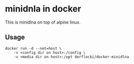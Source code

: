 # minidnla in docker

This is minidlna on top of alpine linux.

## Usage

```
docker run -d --net=host \
	-v <config dir on host>:/config \
	-v <media dir on host>:/opt derflocki/docker-minidlna
```

